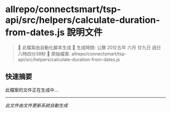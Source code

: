 # allrepo/connectsmart/tsp-api/src/helpers/calculate-duration-from-dates.js 說明文件

> 🚧 此檔案由自動化腳本生成
> 📅 生成時間: 公曆 20廿五年 六月 廿九日 週日 八時四分38秒
> 📂 原始檔案: allrepo/connectsmart/tsp-api/src/helpers/calculate-duration-from-dates.js

## 快速摘要
此檔案的文件正在生成中...

<!-- 實際使用時，這裡會是 Claude Code 生成的完整文件內容 -->

---
*此文件由文件更新系統自動生成*
